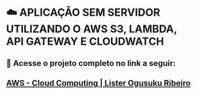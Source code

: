 # :cloud: APLICAÇÃO SEM SERVIDOR UTILIZANDO O AWS S3, LAMBDA, API GATEWAY E CLOUDWATCH

<!-- ## :man_technologist: Desenvolvedor

<div align="center" style="max-width:68rem;">
<table>
  <tr>
   <td align="center"><a href="https://github.com/listerogusuku"><img style="border-radius: 50%;" src="https://avatars.githubusercontent.com/listerogusuku" width="100px;" alt=""/><br /><sub><b>Lister Ogusuku</b></sub></a><br /><a href="https://github.com/listerogusuku" title="Lister Ogusuku Ribeiro"></a>Developer</td>

  </tr>
</table>
</div> -->

## :rocket: Acesse o projeto completo no link a seguir:

## [**AWS - Cloud Computing | Lister Ogusuku Ribeiro**](https://listerogusuku.github.io/Cloud-Project/)
